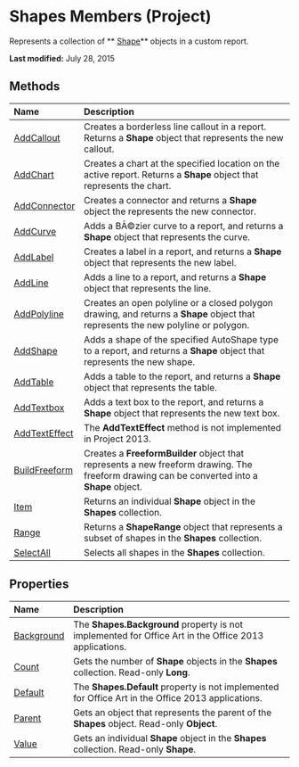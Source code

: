 
# Shapes Members (Project)
Represents a collection of  ** [Shape](d2b32bcd-5595-a4a7-9772-feb25fd0103a.md)** objects in a custom report.

 **Last modified:** July 28, 2015


## Methods



|**Name**|**Description**|
|:-----|:-----|
| [AddCallout](6c183677-d869-f493-7226-14cca4329aae.md)|Creates a borderless line callout in a report. Returns a  **Shape** object that represents the new callout.|
| [AddChart](d404a9de-c1aa-c2a0-bf85-dc1f1735cf3c.md)|Creates a chart at the specified location on the active report. Returns a  **Shape** object that represents the chart.|
| [AddConnector](bfd75cf3-f70b-8d19-bf28-94e2f4b227dd.md)|Creates a connector and returns a  **Shape** object the represents the new connector.|
| [AddCurve](16ea0f55-268a-b224-cc94-3d7e74de6265.md)|Adds a BÃ©zier curve to a report, and returns a  **Shape** object that represents the curve.|
| [AddLabel](3fd21dbc-51b7-0e22-8c8a-359b1717932f.md)|Creates a label in a report, and returns a  **Shape** object that represents the new label.|
| [AddLine](697a5972-4b24-8e77-b42f-b064019906fa.md)|Adds a line to a report, and returns a  **Shape** object that represents the line.|
| [AddPolyline](c61cbaf3-b687-b137-e4a2-8f9061dfc0f0.md)|Creates an open polyline or a closed polygon drawing, and returns a  **Shape** object that represents the new polyline or polygon.|
| [AddShape](58af0a51-a455-5c9a-1cae-e56dc67a08a5.md)|Adds a shape of the specified AutoShape type to a report, and returns a  **Shape** object that represents the new shape.|
| [AddTable](d4f9942b-ebd5-20e6-c8d4-f7107d1e1eab.md)|Adds a table to the report, and returns a  **Shape** object that represents the table.|
| [AddTextbox](ee8c619f-8b35-6f94-e680-86dbeedd6d19.md)|Adds a text box to the report, and returns a  **Shape** object that represents the new text box.|
| [AddTextEffect](5510367c-7f8d-3266-642f-61f3d45a18cf.md)|The  **AddTextEffect** method is not implemented in Project 2013.|
| [BuildFreeform](257f76e3-3b37-5b58-cb78-f6fcebe1ca29.md)|Creates a  **FreeformBuilder** object that represents a new freeform drawing. The freeform drawing can be converted into a **Shape** object.|
| [Item](43fba4f4-f3d3-20a0-2c77-15e31dcdcbf5.md)|Returns an individual  **Shape** object in the **Shapes** collection.|
| [Range](984326ae-f567-18b8-562a-fcb2160b0dad.md)|Returns a  **ShapeRange** object that represents a subset of shapes in the **Shapes** collection.|
| [SelectAll](f85eb8ea-770f-ba13-b7d4-794d162bd598.md)|Selects all shapes in the  **Shapes** collection.|

## Properties



|**Name**|**Description**|
|:-----|:-----|
| [Background](9199c72e-d692-6a9c-2ff2-06fe9e445bef.md)|The  **Shapes.Background** property is not implemented for Office Art in the Office 2013 applications.|
| [Count](c198cf75-b554-5815-4b77-d2a54d60f5e6.md)|Gets the number of  **Shape** objects in the **Shapes** collection. Read-only **Long**.|
| [Default](46895c7b-6cb1-0286-1e9d-8cc658ea6441.md)|The  **Shapes.Default** property is not implemented for Office Art in the Office 2013 applications.|
| [Parent](ca0ec6c1-657d-517b-eebe-6a5b20bbe21f.md)|Gets an object that represents the parent of the  **Shapes** object. Read-only **Object**.|
| [Value](f10fef14-baee-ddd3-fb39-81fef0bc132d.md)|Gets an individual  **Shape** object in the **Shapes** collection. Read-only **Shape**.|
